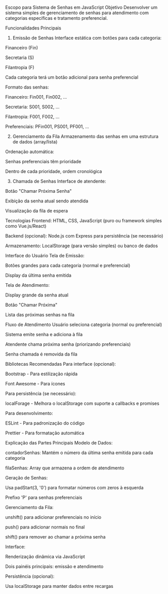 Escopo para Sistema de Senhas em JavaScript
Objetivo
Desenvolver um sistema simples de gerenciamento de senhas para atendimento com categorias específicas e tratamento preferencial.

Funcionalidades Principais
1. Emissão de Senhas
Interface estática com botões para cada categoria:

Financeiro (Fin)

Secretaria (S)

Filantropia (F)

Cada categoria terá um botão adicional para senha preferencial

Formato das senhas:

Financeiro: Fin001, Fin002, ...

Secretaria: S001, S002, ...

Filantropia: F001, F002, ...

Preferenciais: PFin001, PS001, PF001, ...

2. Gerenciamento da Fila
Armazenamento das senhas em uma estrutura de dados (array/lista)

Ordenação automática:

Senhas preferenciais têm prioridade

Dentro de cada prioridade, ordem cronológica

3. Chamada de Senhas
Interface de atendente:

Botão "Chamar Próxima Senha"

Exibição da senha atual sendo atendida

Visualização da fila de espera

Tecnologias
Frontend: HTML, CSS, JavaScript (puro ou framework simples como Vue.js/React)

Backend (opcional): Node.js com Express para persistência (se necessário)

Armazenamento: LocalStorage (para versão simples) ou banco de dados


Interface do Usuário
Tela de Emissão:

Botões grandes para cada categoria (normal e preferencial)

Display da última senha emitida

Tela de Atendimento:

Display grande da senha atual

Botão "Chamar Próxima"

Lista das próximas senhas na fila

Fluxo de Atendimento
Usuário seleciona categoria (normal ou preferencial)

Sistema emite senha e adiciona à fila

Atendente chama próxima senha (priorizando preferenciais)

Senha chamada é removida da fila

Bibliotecas Recomendadas
Para interface (opcional):

Bootstrap - Para estilização rápida

Font Awesome - Para ícones

Para persistência (se necessário):

localForage - Melhora o localStorage com suporte a callbacks e promises

Para desenvolvimento:

ESLint - Para padronização do código

Prettier - Para formatação automática


Explicação das Partes Principais
Modelo de Dados:

contadorSenhas: Mantém o número da última senha emitida para cada categoria

filaSenhas: Array que armazena a ordem de atendimento

Geração de Senhas:

Usa padStart(3, '0') para formatar números com zeros à esquerda

Prefixo 'P' para senhas preferenciais

Gerenciamento da Fila:

unshift() para adicionar preferenciais no início

push() para adicionar normais no final

shift() para remover ao chamar a próxima senha

Interface:

Renderização dinâmica via JavaScript

Dois painéis principais: emissão e atendimento

Persistência (opcional):

Usa localStorage para manter dados entre recargas